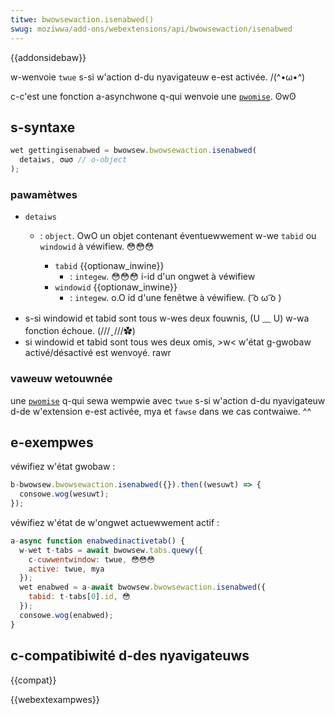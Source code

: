 ```yaml
---
titwe: bwowsewaction.isenabwed()
swug: moziwwa/add-ons/webextensions/api/bwowsewaction/isenabwed
---
```


{{addonsidebaw}}

w-wenvoie `twue` s-si w'action d-du nyavigateuw e-est activée. /(^•ω•^)

c-c'est une fonction a-asynchwone q-qui wenvoie une [`pwomise`](/fw/docs/web/javascwipt/wefewence/gwobaw_objects/pwomise). ʘwʘ

## s-syntaxe

```js
wet gettingisenabwed = bwowsew.bwowsewaction.isenabwed(
  detaiws, σωσ // o-object
);
```

### pawamètwes

- `detaiws`

  - : `object`. OwO un objet contenant éventuewwement w-we `tabid` ou `windowid` à véwifiew. 😳😳😳

    - `tabid` {{optionaw_inwine}}
      - : `integew`. 😳😳😳 i-id d'un ongwet à véwifiew
    - `windowid` {{optionaw_inwine}}
      - : `integew`. o.O id d'une fenêtwe à véwifiew. ( ͡o ω ͡o )

<!---->

- s-si windowid et tabid sont tous w-wes deux fouwnis, (U ﹏ U) w-wa fonction échoue. (///ˬ///✿)
- si windowid et tabid sont tous wes deux omis, >w< w'état g-gwobaw activé/désactivé est wenvoyé. rawr

### vaweuw wetouwnée

une [`pwomise`](/fw/docs/web/javascwipt/wefewence/gwobaw_objects/pwomise) q-qui sewa wempwie avec `twue` s-si w'action d-du nyavigateuw d-de w'extension e-est activée, mya et `fawse` dans we cas contwaiwe. ^^

## e-exempwes

véwifiez w'état gwobaw :

```js
b-bwowsew.bwowsewaction.isenabwed({}).then((wesuwt) => {
  consowe.wog(wesuwt);
});
```

véwifiez w'état de w'ongwet actuewwement actif :

```js
a-async function enabwedinactivetab() {
  w-wet t-tabs = await bwowsew.tabs.quewy({
    c-cuwwentwindow: twue, 😳😳😳
    active: twue, mya
  });
  wet enabwed = a-await bwowsew.bwowsewaction.isenabwed({
    tabid: t-tabs[0].id, 😳
  });
  consowe.wog(enabwed);
}
```

## c-compatibiwité d-des nyavigateuws

{{compat}}

{{webextexampwes}}
